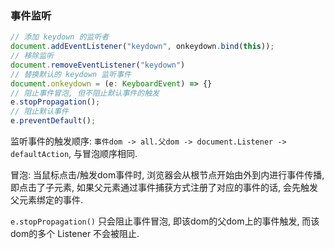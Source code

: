 ### 事件监听
```JavaScript
// 添加 keydown 的监听者
document.addEventListener("keydown", onkeydown.bind(this));
// 移除监听
document.removeEventListener("keydown")
// 替换默认的 keydown 监听事件
document.onkeydown = (e: KeyboardEvent) => {}
// 阻止事件冒泡, 但不阻止默认事件的触发
e.stopPropagation();
// 阻止默认事件
e.preventDefault();
```

监听事件的触发顺序: `事件dom -> all.父dom -> document.Listener -> defaultAction`, 与冒泡顺序相同.
 
冒泡: 当鼠标点击/触发dom事件时, 浏览器会从根节点开始由外到内进行事件传播, 即点击了子元素, 如果父元素通过事件捕获方式注册了对应的事件的话, 会先触发父元素绑定的事件.

`e.stopPropagation()` 只会阻止事件冒泡, 即该dom的父dom上的事件触发, 而该dom的多个 Listener 不会被阻止.
